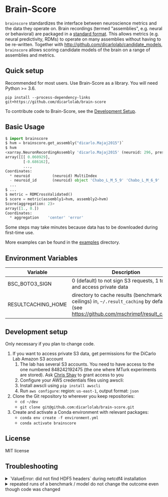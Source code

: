 # Brain-Score

`brainscore` standardizes the interface between neuroscience metrics
and the data they operate on.
Brain recordings (termed "assemblies", e.g. neural or behavioral)
are packaged in a [standard format](http://xarray.pydata.org/).
This allows metrics (e.g. neural predictivity, RDMs) to operate
on many assemblies without having to be re-written.
Together with http://github.com/dicarlolab/candidate_models, `brainscore`
allows scoring candidate models of the brain on a range of assemblies and metrics.


## Quick setup

Recommended for most users. Use Brain-Score as a library. You will need Python >= 3.6.

`pip install --process-dependency-links git+https://github.com/dicarlolab/brain-score`

To contribute code to Brain-Score, see the [Development Setup](#development-setup).


## Basic Usage

```python
$ import brainscore
$ hvm = brainscore.get_assembly("dicarlo.Majaj2015")`
$ hvm
<xarray.NeuronRecordingAssembly 'dicarlo.Majaj2015' (neuroid: 296, presentation: 268800, time_bin: 1)>
array([[[ 0.060929],
        [-0.686162],
        ...,
Coordinates:
  * neuroid          (neuroid) MultiIndex
  - neuroid_id       (neuroid) object 'Chabo_L_M_5_9' 'Chabo_L_M_6_9' ...
  ...
$ ...
$ metric = RDMCrossValidated()
$ score = metric(assembly1=hvm, assembly2=hvm)
Score(aggregation: 2)>
array([1., 0.])
Coordinates:
  * aggregation    'center' 'error'
```

Some steps may take minutes because data has to be downloaded during first-time use.

More examples can be found in the [examples](examples/) directory.


## Environment Variables

| Variable               | Description                                                                                                                           |
|------------------------|---------------------------------------------------------------------------------------------------------------------------------------|
| BSC_BOTO3_SIGN         | 0 (default) to not sign S3 requests, 1 to sign and access private data                                                                |
| RESULTCACHING_HOME     | directory to cache results (benchmark ceilings) in, `~/.result_caching` by default (see https://github.com/mschrimpf/result_caching) |


## Development setup

Only necessary if you plan to change code.

1. If you want to access private S3 data, get permissions for the DiCarlo Lab Amazon S3 account
    1. The lab has several S3 accounts. You need to have access to the one numbered 848242192475 (the one where MTurk experiments are stored). Ask [Chris Shay](cshay@mit.edu) to grant access to you
    2. Configure your AWS credentials files using awscli:
      1. Install awscli using `pip install awscli`
      2. Run `aws configure`: region: `us-east-1`, output format: `json`
2. Clone the Git repository to wherever you keep repositories:
    * `cd ~/dev`
    * `git clone git@github.com:dicarlolab/brain-score.git`
3. Create and activate a Conda environment with relevant packages:
    * `conda env create -f environment.yml`
    * `conda activate brainscore`


## License
MIT license


## Troubleshooting
<details>
<summary>`ValueError: did not find HDF5 headers` during netcdf4 installation</summary>
pip seems to fail properly setting up the HDF5_DIR required by netcdf4.
Use conda: `conda install netcdf4`
</details>

<details>
<summary>repeated runs of a benchmark / model do not change the outcome even though code was changed</summary>
results (scores, activations) are cached on disk using https://github.com/mschrimpf/result_caching.
Delete the corresponding file or directory to clear the cache.
</details>
